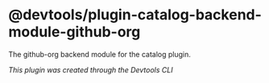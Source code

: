 # @devtools/plugin-catalog-backend-module-github-org

The github-org backend module for the catalog plugin.

_This plugin was created through the Devtools CLI_
